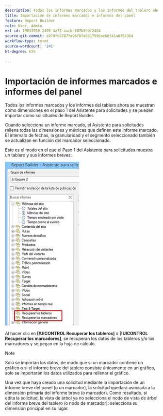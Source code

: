 ```yaml
---
description: Todos los informes marcados y los informes del tablero ahora se muestran como dimensiones en el paso 1 del Asistente para solicitudes y se pueden importar como solicitudes de Report Builder.
title: Importación de informes marcados e informes del panel
feature: Report Builder
role: User, Admin
exl-id: 19813950-2495-4a75-aacb-587b59bf2484
source-git-commit: a979fc8787fa96f8fa8317996ac66341a6f54354
workflow-type: tm+mt
source-wordcount: '241'
ht-degree: 65%

---
```


# Importación de informes marcados e informes del panel

Todos los informes marcados y los informes del tablero ahora se muestran como dimensiones en el paso 1 del Asistente para solicitudes y se pueden importar como solicitudes de Report Builder.

Cuando selecciona un informe marcado, el Asistente para solicitudes rellena todas las dimensiones y métricas que definen este informe marcado. El intervalo de fechas, la granularidad y el segmento seleccionado también se actualizan en función del marcador seleccionado.

Este es el modo en el que el Paso 1 del Asistente para solicitudes muestra un tablero y sus informes breves:

![Captura de pantalla que muestra el resaltado del Paso 1 de 2 del Asistente para solicitudes. Recupere sus paneles y recupere sus marcadores.](assets/import_dashboard_reportlet.png)

Al hacer clic en **[!UICONTROL Recuperar los tableros]** o **[!UICONTROL Recuperar los marcadores]**, se recuperan los datos de los tableros y/o los marcadores y se pegan en la hoja de cálculo.

>[!NOTE]
>
>Solo se importan los datos, de modo que si un marcador contiene un gráfico o si el informe breve del tablero consiste únicamente en un gráfico, solo se importarán los datos utilizados para rellenar el gráfico.

Una vez que haya creado una solicitud mediante la importación de un informe breve del panel (o un marcador), la solicitud quedará asociada a la dimensión primaria del informe breve (o marcador). Como resultado, si edita la solicitud, la vista de árbol ya no selecciona el nodo de vista de árbol del informe breve del tablero (o nodo de marcador): selecciona su dimensión principal en su lugar.


